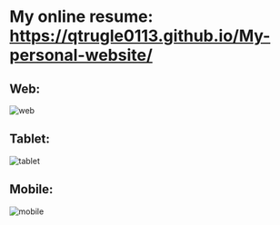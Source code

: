 # My online resume:<br> https://qtrugle0113.github.io/My-personal-website/
## Web:
![web](https://user-images.githubusercontent.com/86500497/211559900-3fab36cf-aa70-44d0-a8a5-6874194f99ee.png)
## Tablet:
![tablet](https://user-images.githubusercontent.com/86500497/211559935-9e9da26c-d409-40c7-9312-40d05fb06abe.png)
## Mobile: 
![mobile](https://user-images.githubusercontent.com/86500497/211559959-a458f9f7-8608-41d4-b1c2-d28734f74586.png)
